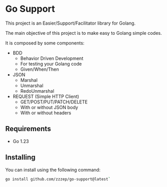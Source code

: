 # Go Support

This project is an Easier/Support/Facilitator library for Golang.

The main objective of this project is to make easy to Golang simple codes.

It is composed by some components:

- BDD
  - Behavior Driven Development
  - For testing your Golang code
  - Given/When/Then
- JSON 
  - Marshal
  - Unmarshal
  - RedoUnmarshal
- REQUEST (Simple HTTP Client)
  - GET/POST/PUT/PATCH/DELETE
  - With or without JSON body
  - With or without headers

## Requirements
 - Go 1.23

## Installing

You can install using the following command:
```bash
go install github.com/zzzep/go-support@latest`
```